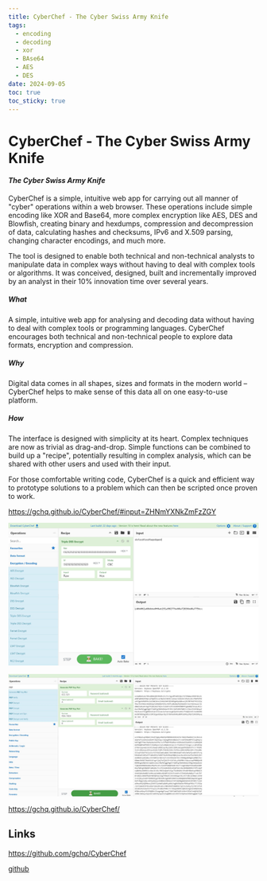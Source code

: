 ```yaml
---
title: CyberChef - The Cyber Swiss Army Knife
tags:
  - encoding
  - decoding
  - xor
  - BAse64
  - AES
  - DES
date: 2024-09-05
toc: true
toc_sticky: true
---
```

#  CyberChef - The Cyber Swiss Army Knife

#### _The Cyber Swiss Army Knife_



CyberChef is a simple, intuitive web app for carrying out all manner of "cyber" operations within a web browser. These operations include simple encoding like XOR and Base64, more complex encryption like AES, DES and Blowfish, creating binary and hexdumps, compression and decompression of data, calculating hashes and checksums, IPv6 and X.509 parsing, changing character encodings, and much more.

The tool is designed to enable both technical and non-technical analysts to manipulate data in complex ways without having to deal with complex tools or algorithms. It was conceived, designed, built and incrementally improved by an analyst in their 10% innovation time over several years.


##### **What**

A simple, intuitive web app for analysing and decoding data without having to deal with complex tools or programming languages. CyberChef encourages both technical and non-technical people to explore data formats, encryption and compression.

  

##### **Why**

Digital data comes in all shapes, sizes and formats in the modern world – CyberChef helps to make sense of this data all on one easy-to-use platform.

  

##### **How**

The interface is designed with simplicity at its heart. Complex techniques are now as trivial as drag-and-drop. Simple functions can be combined to build up a "recipe", potentially resulting in complex analysis, which can be shared with other users and used with their input.

For those comfortable writing code, CyberChef is a quick and efficient way to prototype solutions to a problem which can then be scripted once proven to work.

https://gchq.github.io/CyberChef/#input=ZHNmYXNkZmFzZGY

![](../_asset/2024-09-05-Cyberchef_image_1.jpg)



![](../_asset/2024-09-05-Cyberchef-20250123225453.jpg)

https://gchq.github.io/CyberChef/

## Links

<https://github.com/gchq/CyberChef>

[github](https://github.com/gchq/CyberChef#the-cyber-swiss-army-knife)
